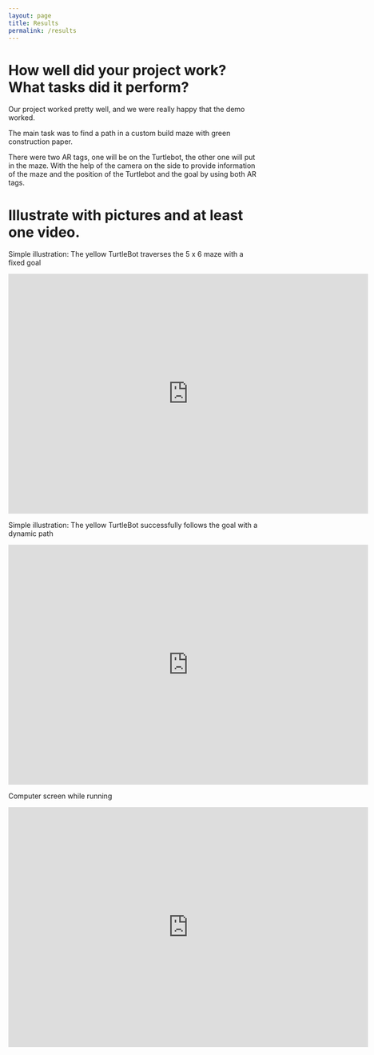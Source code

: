 ```yaml
---
layout: page
title: Results
permalink: /results
---
```

# How well did your project work? What tasks did it perform?

Our project worked pretty well, and we were really happy that the demo worked.

The main task was to find a path in a custom build maze with green construction paper.

There were two AR tags, one will be on the Turtlebot, the other one will put in the maze. With the help of the camera on the side to provide information of the maze and the position of the Turtlebot and the goal by using both AR tags.

# Illustrate with pictures and at least one video.

Simple illustration: The yellow TurtleBot traverses the 5 x 6 maze with a fixed goal

<iframe width="720" height="480" src="https://www.youtube.com/embed/RFbh0e593M0" frameborder="0" allow="accelerometer; autoplay; encrypted-media; gyroscope; picture-in-picture" allowfullscreen></iframe>

Simple illustration: The yellow TurtleBot successfully follows the goal with a dynamic path

<iframe width="720" height="480" src="https://www.youtube.com/embed/JbBiYivsCgs" frameborder="0" allow="accelerometer; autoplay; encrypted-media; gyroscope; picture-in-picture" allowfullscreen></iframe>

Computer screen while running

<iframe width="720" height="480" src="https://www.youtube.com/embed/-LFTzR53GEY" frameborder="0" allow="accelerometer; autoplay; encrypted-media; gyroscope; picture-in-picture" allowfullscreen></iframe>

